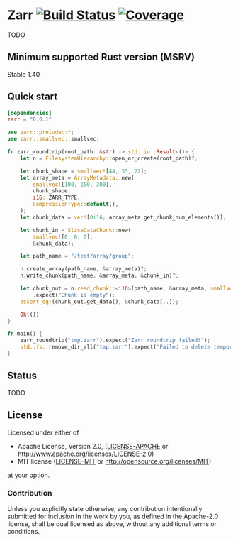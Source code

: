 # Zarr [![Build Status](https://travis-ci.org/sci-rs/zarr.svg?branch=main)](https://travis-ci.org/sci-rs/zarr) [![Coverage](https://codecov.io/gh/sci-rs/zarr/branch/main/graph/badge.svg)](https://codecov.io/gh/sci-rs/zarr)

TODO

## Minimum supported Rust version (MSRV)

Stable 1.40

## Quick start

```toml
[dependencies]
zarr = "0.0.1"
```

```rust
use zarr::prelude::*;
use zarr::smallvec::smallvec;

fn zarr_roundtrip(root_path: &str) -> std::io::Result<()> {
    let n = FilesystemHierarchy::open_or_create(root_path)?;

    let chunk_shape = smallvec![44, 33, 22];
    let array_meta = ArrayMetadata::new(
        smallvec![100, 200, 300],
        chunk_shape,
        i16::ZARR_TYPE,
        CompressionType::default(),
    );
    let chunk_data = vec![0i16; array_meta.get_chunk_num_elements()];

    let chunk_in = SliceDataChunk::new(
        smallvec![0, 0, 0],
        &chunk_data);

    let path_name = "/test/array/group";

    n.create_array(path_name, &array_meta)?;
    n.write_chunk(path_name, &array_meta, &chunk_in)?;

    let chunk_out = n.read_chunk::<i16>(path_name, &array_meta, smallvec![0, 0, 0])?
        .expect("Chunk is empty");
    assert_eq!(chunk_out.get_data(), &chunk_data[..]);

    Ok(())
}

fn main() {
    zarr_roundtrip("tmp.zarr").expect("Zarr roundtrip failed!");
    std::fs::remove_dir_all("tmp.zarr").expect("Failed to delete temporary zarr hierarchy");
}
```

## Status

TODO

## License

Licensed under either of

- Apache License, Version 2.0, ([LICENSE-APACHE](LICENSE-APACHE) or http://www.apache.org/licenses/LICENSE-2.0)
- MIT license ([LICENSE-MIT](LICENSE-MIT) or http://opensource.org/licenses/MIT)

at your option.

### Contribution

Unless you explicitly state otherwise, any contribution intentionally submitted for inclusion in the work by you, as defined in the Apache-2.0 license, shall be dual licensed as above, without any additional terms or conditions.
